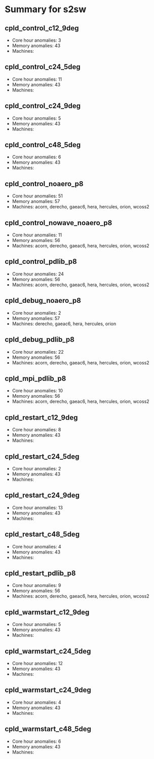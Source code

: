 # Summary for s2sw

## cpld_control_c12_9deg
- Core hour anomalies: 3
- Memory anomalies: 43
- Machines: 

## cpld_control_c24_5deg
- Core hour anomalies: 11
- Memory anomalies: 43
- Machines: 

## cpld_control_c24_9deg
- Core hour anomalies: 5
- Memory anomalies: 43
- Machines: 

## cpld_control_c48_5deg
- Core hour anomalies: 6
- Memory anomalies: 43
- Machines: 

## cpld_control_noaero_p8
- Core hour anomalies: 51
- Memory anomalies: 57
- Machines: acorn, derecho, gaeac6, hera, hercules, orion, wcoss2

## cpld_control_nowave_noaero_p8
- Core hour anomalies: 11
- Memory anomalies: 56
- Machines: acorn, derecho, gaeac6, hera, hercules, orion, wcoss2

## cpld_control_pdlib_p8
- Core hour anomalies: 24
- Memory anomalies: 56
- Machines: acorn, derecho, gaeac6, hera, hercules, orion, wcoss2

## cpld_debug_noaero_p8
- Core hour anomalies: 2
- Memory anomalies: 57
- Machines: derecho, gaeac6, hera, hercules, orion

## cpld_debug_pdlib_p8
- Core hour anomalies: 22
- Memory anomalies: 56
- Machines: acorn, derecho, gaeac6, hera, hercules, orion, wcoss2

## cpld_mpi_pdlib_p8
- Core hour anomalies: 10
- Memory anomalies: 56
- Machines: acorn, derecho, gaeac6, hera, hercules, orion, wcoss2

## cpld_restart_c12_9deg
- Core hour anomalies: 8
- Memory anomalies: 43
- Machines: 

## cpld_restart_c24_5deg
- Core hour anomalies: 2
- Memory anomalies: 43
- Machines: 

## cpld_restart_c24_9deg
- Core hour anomalies: 13
- Memory anomalies: 43
- Machines: 

## cpld_restart_c48_5deg
- Core hour anomalies: 4
- Memory anomalies: 43
- Machines: 

## cpld_restart_pdlib_p8
- Core hour anomalies: 9
- Memory anomalies: 56
- Machines: acorn, derecho, gaeac6, hera, hercules, orion, wcoss2

## cpld_warmstart_c12_9deg
- Core hour anomalies: 5
- Memory anomalies: 43
- Machines: 

## cpld_warmstart_c24_5deg
- Core hour anomalies: 12
- Memory anomalies: 43
- Machines: 

## cpld_warmstart_c24_9deg
- Core hour anomalies: 4
- Memory anomalies: 43
- Machines: 

## cpld_warmstart_c48_5deg
- Core hour anomalies: 6
- Memory anomalies: 43
- Machines: 

